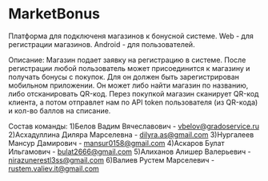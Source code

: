# MarketBonus
Платформа для подключеня магазинов к бонусной системе. Web - для регистрации магазинов. Android - для пользователей.

Описание:
  Магазин подает заявку на регистрацию в системе. После регистрации любой пользователь может присоединится к магазину и получать бонусы с покупок. Для он должен быть зарегистрирован мобильном приложении. Он может либо найти магазин по названию, либо отсканировать QR-код. Перез покупкой магазин сканирует QR-код клиента, а потом отправлет нам по API token пользователя (из QR-кода) и кол-во баллов на списание.

Состав команды:
  1)Белов Вадим Вячеславович - vbelov@gradoservice.ru
  2)Асхадуллина Диляра Марселевна - dilyra.as@gmail.com
  3)Нургалеев Мансур Дамирович - mansur0158@gmail.com
  4)Аскаров Булат Ильгамович - bulat2666@gmail.com
  5)Алиханов Алишер Валерьевич - nirazunerestl3ss@gmail.com
  6)Валиев Рустем Марселевич - rustem.valiev.it@gmail.com
